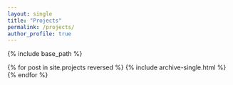 ```yaml
---
layout: single
title: "Projects"
permalink: /projects/
author_profile: true
---
```

{% include base_path %}

{% for post in site.projects reversed %}
{% include archive-single.html %}
{% endfor %}
